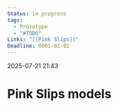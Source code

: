 ```yaml
---
Status: in progress
tags:
  - Prototype
  - "#TODO"
Links: "[[Pink Slips]]"
Deadline: 0001-01-01
---
```

2025-07-21 21:43
# Pink Slips models

